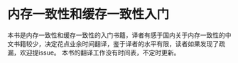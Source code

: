 # 内存一致性和缓存一致性入门

本书是内存一致性和缓存一致性的入门书籍，译者有感于国内关于内存一致性的中文书籍较少，决定花点业余时间翻译，鉴于译者的水平有限，读者如果发现了疏漏，欢迎提issue。
本书的翻译工作没有时间表，不定时更新。

